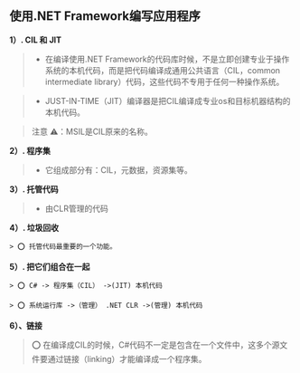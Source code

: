 ## 使用.NET Framework编写应用程序



**1）. CIL 和 JIT**

> * 在编译使用.NET Framework的代码库时候，不是立即创建专业于操作系统的本机代码，而是把代码编译成通用公共语言（CIL，common intermediate library）代码，这些代码不专用于任何一种操作系统。
     
> * JUST-IN-TIME（JIT）编译器是把CIL编译成专业os和目标机器结构的本机代码。
     
>注意 ⚠️：MSIL是CIL原来的名称。


**2）. 程序集**

>* 它组成部分有：CIL，元数据，资源集等。

**3）. 托管代码**

>* 由CLR管理的代码

**4）. 垃圾回收**

    > ⭕️ 托管代码最重要的一个功能。

**5）. 把它们组合在一起**

    > ⭕️ C# -> 程序集（CIL） ->(JIT) 本机代码

    > ⭕️ 系统运行库 ->（管理） .NET CLR ->(管理) 本机代码

**6）、链接**

> ⭕️ 在编译成CIL的时候，C#代码不一定是包含在一个文件中，这多个源文件要通过链接（linking）才能编译成一个程序集。
